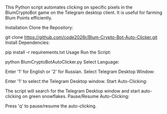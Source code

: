 This Python script automates clicking on specific pixels in the BlumCryptoBot game on the Telegram desktop client. It is useful for farming Blum Points efficiently.

Installation
Clone the Repository:

git clone https://github.com/code2026r/Blum-Crypto-Bot-Auto-Clicker.git
Install Dependencies:

pip install -r requirements.txt
Usage
Run the Script:

python BlumCryptoBotAutoClicker.py
Select Language:

Enter '1' for English or '2' for Russian.
Select Telegram Desktop Window:

Enter '1' to select the Telegram Desktop window.
Start Auto-Clicking:

The script will search for the Telegram Desktop window and start auto-clicking on green snowflakes.
Pause/Resume Auto-Clicking:

Press 'q' to pause/resume the auto-clicking.

